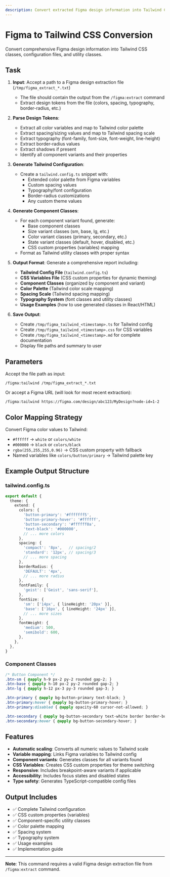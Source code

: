 ```yaml
---
description: Convert extracted Figma design information into Tailwind CSS classes and configuration
---
```


# Figma to Tailwind CSS Conversion

Convert comprehensive Figma design information into Tailwind CSS classes, configuration files, and utility classes.

## Task

1. **Input**: Accept a path to a Figma design extraction file (`/tmp/figma_extract_*.txt`)
   - The file should contain the output from the `/figma:extract` command
   - Extract design tokens from the file (colors, spacing, typography, border-radius, etc.)

2. **Parse Design Tokens**:
   - Extract all color variables and map to Tailwind color palette
   - Extract spacing/sizing values and map to Tailwind spacing scale
   - Extract typography (font-family, font-size, font-weight, line-height)
   - Extract border-radius values
   - Extract shadows if present
   - Identify all component variants and their properties

3. **Generate Tailwind Configuration**:
   - Create a `tailwind.config.ts` snippet with:
     - Extended color palette from Figma variables
     - Custom spacing values
     - Typography/font configuration
     - Border-radius customizations
     - Any custom theme values

4. **Generate Component Classes**:
   - For each component variant found, generate:
     - Base component classes
     - Size variant classes (sm, base, lg, etc.)
     - Color variant classes (primary, secondary, etc.)
     - State variant classes (default, hover, disabled, etc.)
     - CSS custom properties (variables) mapping
   - Format as Tailwind utility classes with proper syntax

5. **Output Format**: Generate a comprehensive report including:
   - **Tailwind Config File** (`tailwind.config.ts`)
   - **CSS Variables File** (CSS custom properties for dynamic theming)
   - **Component Classes** (organized by component and variant)
   - **Color Palette** (Tailwind color scale mapping)
   - **Spacing Scale** (Tailwind spacing mapping)
   - **Typography System** (font classes and utility classes)
   - **Usage Examples** (how to use generated classes in React/HTML)

6. **Save Output**:
   - Create `/tmp/figma_tailwind_<timestamp>.ts` for Tailwind config
   - Create `/tmp/figma_tailwind_<timestamp>.css` for CSS variables
   - Create `/tmp/figma_tailwind_<timestamp>.md` for complete documentation
   - Display file paths and summary to user

## Parameters

Accept the file path as input:
```
/figma:tailwind /tmp/figma_extract_*.txt
```

Or accept a Figma URL (will look for most recent extraction):
```
/figma:tailwind https://figma.com/design/abc123/MyDesign?node-id=1-2
```

## Color Mapping Strategy

Convert Figma color values to Tailwind:
- `#ffffff` → `white` or `colors/white`
- `#000000` → `black` or `colors/black`
- `rgba(255,255,255,0.96)` → CSS custom property with fallback
- Named variables like `colors/button/primary` → Tailwind palette key

## Example Output Structure

### tailwind.config.ts
```typescript
export default {
  theme: {
    extend: {
      colors: {
        'button-primary': '#fffffff5',
        'button-primary-hover': '#ffffff',
        'button-secondary': '#ffffff0a',
        'text-black': '#000000',
        // ... more colors
      },
      spacing: {
        'compact': '8px',   // spacing/2
        'standard': '12px', // spacing/3
        // ... more spacing
      },
      borderRadius: {
        'DEFAULT': '4px',
        // ... more radius
      },
      fontFamily: {
        'geist': ['Geist', 'sans-serif'],
      },
      fontSize: {
        'sm': ['14px', { lineHeight: '20px' }],
        'base': ['16px', { lineHeight: '24px' }],
        // ... more sizes
      },
      fontWeight: {
        'medium': 500,
        'semibold': 600,
      },
    },
  },
}
```

### Component Classes
```css
/* Button Component */
.btn-sm { @apply h-9 px-2 py-2 rounded gap-2; }
.btn-base { @apply h-10 px-2 py-2 rounded gap-2; }
.btn-lg { @apply h-12 px-3 py-3 rounded gap-3; }

.btn-primary { @apply bg-button-primary text-black; }
.btn-primary:hover { @apply bg-button-primary-hover; }
.btn-primary:disabled { @apply opacity-60 cursor-not-allowed; }

.btn-secondary { @apply bg-button-secondary text-white border border-border-primary; }
.btn-secondary:hover { @apply bg-button-secondary-hover; }
```

## Features

- **Automatic scaling**: Converts all numeric values to Tailwind scale
- **Variable mapping**: Links Figma variables to Tailwind config
- **Component variants**: Generates classes for all variants found
- **CSS Variables**: Creates CSS custom properties for theme switching
- **Responsive**: Includes breakpoint-aware variants if applicable
- **Accessibility**: Includes focus states and disabled states
- **Type safety**: Generates TypeScript-compatible config files

## Output Includes

- ✅ Complete Tailwind configuration
- ✅ CSS custom properties (variables)
- ✅ Component-specific utility classes
- ✅ Color palette mapping
- ✅ Spacing system
- ✅ Typography system
- ✅ Usage examples
- ✅ Implementation guide

---

**Note**: This command requires a valid Figma design extraction file from `/figma:extract` command.
